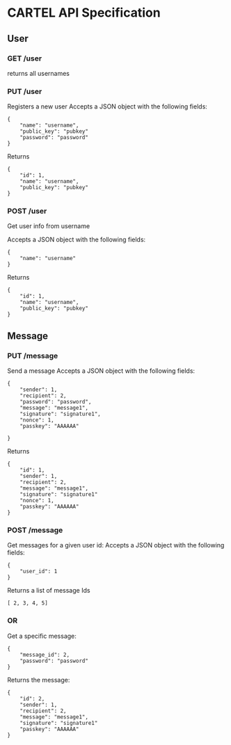 # CARTEL API Specification

## User

### GET /user
returns all usernames

### PUT /user
Registers a new user
Accepts a JSON object with the following fields:
```
{
    "name": "username",
    "public_key": "pubkey"
    "password": "password"
}
```
Returns 
```
{
    "id": 1,
    "name": "username",
    "public_key": "pubkey"
}
```

### POST /user
Get user info from username

Accepts a JSON object with the following fields:
```
{
    "name": "username"
}
```
Returns 
```
{
    "id": 1,
    "name": "username",
    "public_key": "pubkey"
}
```

## Message

### PUT /message
Send a message
Accepts a JSON object with the following fields:
```
{
    "sender": 1,
    "recipient": 2,
    "password": "password",
    "message": "message1",
    "signature": "signature1",
    "nonce": 1,
    "passkey": "AAAAAA"

}
```
Returns 
```
{
    "id": 1,
    "sender": 1,
    "recipient": 2,
    "message": "message1",
    "signature": "signature1"
    "nonce": 1,
    "passkey": "AAAAAA"
}
```

### POST /message

Get messages for a given user id:
Accepts a JSON object with the following fields:
```
{
    "user_id": 1
}
```
Returns a list of message Ids
```
[ 2, 3, 4, 5]
```

### OR

Get a specific message:
```
{
    "message_id": 2,
    "password": "password"
}
```

Returns the message: 
```
{
    "id": 2,
    "sender": 1,
    "recipient": 2,
    "message": "message1",
    "signature": "signature1"
    "passkey": "AAAAAA"
}
```
